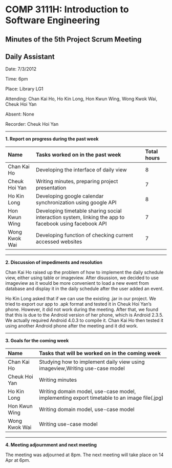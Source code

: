 # COMP 3111H: Introduction to Software Engineering #
## Minutes of the 5th Project Scrum Meeting ##
## Daily Assistant ##

Date:       7/3/2012

Time:       6pm

Place:      Library LG1

Attending:  Chan Kai Ho, Ho Kin Long, Hon Kwun Wing, Wong Kwok Wai, Cheuk Hoi Yan

Absent:   None

Recorder: Cheuk Hoi Yan


---


**1.   Report on progress during the past week**

|Name|       Tasks worked on in the past week|     Total hours|
|:---|:--------------------------------------|:---------------|
|Chan Kai Ho|    Developing the interface of daily view |8               |
|Cheuk Hoi Yan     |Writing minutes, preparing project presentation|7               |
|Ho Kin Long| Developing google calendar synchronization using google API|8               |
|Hon Kwun Wing|  Developing timetable sharing social interaction system, linking the app to facebook using facebook API  |7               |
|Wong Kwok Wai|  Developing function of checking current accessed websites  |7               |


---


**2.   Discussion of impediments and resolution**

Chan Kai Ho raised up the problem of how to implement the daily schedule view, either using table or imageview. After disussion, we decided to use imageview as it would be more convenient to load a new event from database and display it in the daily schedule after the user added an event.

Ho Kin Long asked that if we can use the existing .jar in our project. We tried to export our app to .apk format and tested it in Cheuk Hoi Yan’s phone. However, it did not work during the meeting. After that, we found that this is due to the Android version of her phone, which is Android 2.3.5. We actually required Android 4.0.3 to compile it. Chan Kai Ho then tested it using another Android phone after the meeting and it did work.



---


**3.   Goals for the coming week**

|Name|       Tasks that will be worked on in the coming week|
|:---|:-----------------------------------------------------|
|Chan Kai Ho|    Studying how to implement daily view using imageview,Writing use-case model |
|Cheuk Hoi Yan     |Writing minutes                                       |
|Ho Kin Long|     Writing domain model, use-case model, implementing export timetable to an image file(.jpg) |
|Hon Kwun Wing|      Writing domain model, use-case model            |
|Wong Kwok Wai|      Writing use-case model                          |


---

**4.   Meeting adjournment and next meeting**

The meeting was adjourned at 8pm. The next meeting will take place on 14 Apr at  6pm.